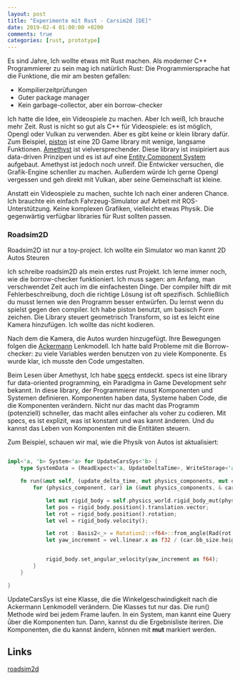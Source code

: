 ```yaml
---
layout: post
title: "Experimente mit Rust - Carsim2d [DE]"
date: 2019-02-4 01:00:00 +0200
comments: true
categories: [rust, prototype]
---
```


Es sind Jahre, Ich wollte etwas mit Rust machen. 
Als moderner C++ Programmierer zu sein mag ich natürlich Rust: 
Die Programmiersprache hat die Funktione, die mir am besten gefallen:

- Kompilierzeitprüfungen
- Guter package manager
- Kein garbage-collector, aber ein borrow-checker

Ich hatte die Idee, ein Videospiele zu machen. Aber Ich weiß, Ich brauche mehr Zeit.
Rust is nicht so gut als C++ für Videospiele: es ist möglich, Opengl oder Vulkan zu verwenden. 
Aber es gibt keine or klein library dafür. Zum Beispiel, [piston](https://www.piston.rs/) ist eine 2D Game library mit wenige, langsame Funktionen. 
[Amethyst](https://www.amethyst.rs/) ist vielversprechender. Diese library ist insipiriert aus data-driven Prinzipen und
es ist auf eine [Entity Component System](https://github.com/slide-rs/specs) aufgebaut. Amethyst ist jedoch noch unreif.  Die Entwicker versuchen, die Grafik-Engine schenller zu machen.
Außerdem würde Ich gerne Opengl vergessen und geh direkt mit Vulkan, aber seine Gemeinschaft ist kleine.


Anstatt ein Videospiele zu machen, suchte Ich nach einer anderen Chance.
Ich brauchte ein einfach Fahrzeug-Simulator auf Arbeit mit ROS-Unterstützung. Keine komplexen Grafiken,
vielleicht etwas Physik. Die gegenwärtig verfügbar libraries für Rust sollten passen.

### Roadsim2D

Roadsim2D ist nur a toy-project. Ich wollte ein Simulator wo man kannt 2D Autos Steuren

Ich schreibe roadsim2D als mein erstes rust Projekt. Ich lerne immer noch, wie die borrow-checker funktioniert. 
Ich muss sagen: am Anfang, man verschwendet Zeit auch im die einfachesten Dinge. Der compiler hilft dir mit Fehlerbeschreibung, doch die richtige Lösung ist oft spezifisch. 
Schließlich du musst lernen wie den Programm besser entwürfen. Du lernst wenn du spielst gegen den compiler.
Ich habe piston benutzt, um basisch Form zeichen. Die Library steuert geometrisch Transform, so ist es leicht eine Kamera hinzufügen. Ich wollte das nicht kodieren.

Nach dem die Kamera, die Autos wurden hinzugefügt. Ihre Bewegungen folgen die [Ackermann](https://en.wikipedia.org/wiki/Ackermann_steering_geometry) Lenkmodell. 
Ich hatte bald Probleme mit die Borrow-checker: zu viele Variables werden benutzen von zu viele Komponente.
Es wurde klar, ich musste den Code umgestalten. 

Beim Lesen über Amethyst, Ich habe [specs](https://github.com/slide-rs/specs) entdeckt. specs ist eine library fur data-oriented programming, ein Paradigma in Game Development sehr bekannt.
In diese library, der Programmierer musst Komponenten und Systemen definieren. Komponenten haben 
data, Systeme haben Code, die die Komponenten verändern. 
Nicht nur das macht das Programm (potenziell) schneller, das macht alles einfacher als voher zu codieren. Mit specs, es ist explizit, was ist konstant und was kannt änderen. Und du kannst das Leben von Komponenten mit die Entitäten steuern. 

Zum Beispiel, schauen wir mal, wie die Physik von Autos ist aktualisiert:

```rust

impl<'a, 'b> System<'a> for UpdateCarsSys<'b> {
    type SystemData = (ReadExpect<'a, UpdateDeltaTime>, WriteStorage<'a, PhysicsComponent>, ReadStorage<'a, Car>);

    fn run(&mut self, (update_delta_time, mut physics_components, mut cars): Self::SystemData) {
        for (physics_component, car) in (&mut physics_components, & cars).join() {

            let mut rigid_body = self.physics_world.rigid_body_mut(physics_component.body_handle).expect("car rigid body not found");
            let pos = rigid_body.position().translation.vector;
            let rot = rigid_body.position().rotation;
            let vel = rigid_body.velocity();

            let rot : Basis2<_> = Rotation2::<f64>::from_angle(Rad(rot.unwrap().re));
            let yaw_increment = vel.linear.x as f32 / (car.bb_size.height as f32 / 2.0f32)  *  car.wheel_yaw;


            rigid_body.set_angular_velocity(yaw_increment as f64);
        }
    }

}
```



UpdateCarsSys ist eine Klasse, die die Winkelgeschwindigkeit nach die Ackermann Lenkmodell  verändern. Die Klasses tut nur das. Die run() Methode wird bei jedem Frame laufen.
In ein System, man kannt eine Query ǘber die Komponenten tun. Dann, kannst du die Ergebnisliste iteriren. Die Komponenten, die du kannst ändern, können mit **mut** markiert werden. 


## Links

[roadsim2d](https://github.com/clynamen/roadsim2d)


